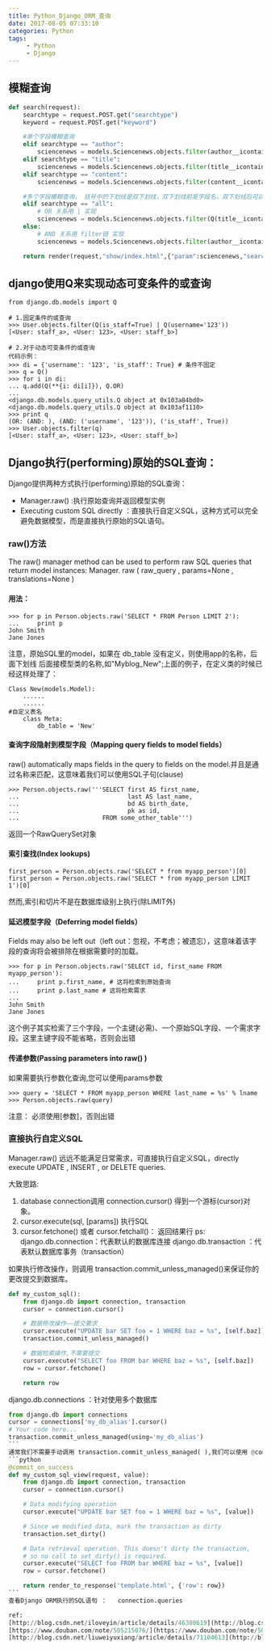 ```yaml
---
title: Python_Django_ORM_查询
date: 2017-08-05 07:33:10
categories: Python
tags:
     - Python
     - Django
---
```



<!-- more -->

## 模糊查询
```python
def search(request):
    searchtype = request.POST.get("searchtype")
    keyword = request.POST.get("keyword")

    #单个字段模糊查询
    elif searchtype == "author":
        sciencenews = models.Sciencenews.objects.filter(author__icontains=keyword)
    elif searchtype == "title":
        sciencenews = models.Sciencenews.objects.filter(title__icontains=keyword)
    elif searchtype == "content":
        sciencenews = models.Sciencenews.objects.filter(content__icontains=keyword)

    #多个字段模糊查询， 括号中的下划线是双下划线，双下划线前是字段名，双下划线后可以是icontains或contains,区别是是否大小写敏感，竖线是或的意思
    elif searchtype == "all":
        # OR 关系用 | 实现
        sciencenews = models.Sciencenews.objects.filter(Q(title__icontains=keyword)|Q(content__icontains=keyword)|Q(author__icontains=keyword))
    else:
        # AND 关系用 filter链 实现
        sciencenews = models.Sciencenews.objects.filter(author__icontains=keyword).filter(title__icontains=keyword).filter(content__icontains=keyword)

    return render(request,"show/index.html",{"param":sciencenews,"searchtype":searchtype,"key
```

## django使用Q来实现动态可变条件的或查询
```
from django.db.models import Q

# 1.固定条件的或查询
>>> User.objects.filter(Q(is_staff=True) | Q(username='123'))
[<User: staff_a>, <User: 123>, <User: staff_b>]

# 2.对于动态可变条件的或查询
代码示例：
>>> di = {'username': '123', 'is_staff': True} # 条件不固定
>>> q = Q()
>>> for i in di:
... q.add(Q(**{i: di[i]}), Q.OR)
...
<django.db.models.query_utils.Q object at 0x103a84bd0>
<django.db.models.query_utils.Q object at 0x103af1110>
>>> print q
(OR: (AND: ), (AND: ('username', '123')), ('is_staff', True))
>>> User.objects.filter(q)
[<User: staff_a>, <User: 123>, <User: staff_b>]
```

## Django执行(performing)原始的SQL查询：

 Django提供两种方式执行(performing)原始的SQL查询：

- Manager.raw() :执行原始查询并返回模型实例
- Executing custom SQL directly ：直接执行自定义SQL，这种方式可以完全避免数据模型，而是直接执行原始的SQL语句。

### raw()方法

The raw() manager method can be used to perform raw SQL queries that return model instances:
Manager. raw ( raw_query , params=None , translations=None )

#### 用法：
```
>>> for p in Person.objects.raw('SELECT * FROM Person LIMIT 2'):
...     print p
John Smith
Jane Jones
```
注意，原始SQL里的model，如果在 db_table 没有定义，则使用app的名称，后面下划线 后面接模型类的名称,如"Myblog_New";上面的例子，在定义类的时候已经这样处理了：
```
Class New(models.Model):
    ......
    ......
#自定义表名
    class Meta:
        db_table = 'New'
```

#### 查询字段隐射到模型字段（Mapping query fields to model fields）

raw() automatically maps fields in the query to fields on the model.并且是通过名称来匹配，这意味着我们可以使用SQL子句(clause)
```
>>> Person.objects.raw('''SELECT first AS first_name,
...                              last AS last_name,
...                              bd AS birth_date,
...                              pk as id,
...                       FROM some_other_table''')
```
返回一个RawQuerySet对象

#### 索引查找(Index lookups)
```
first_person = Person.objects.raw('SELECT * from myapp_person')[0]
first_person = Person.objects.raw('SELECT * from myapp_person LIMIT 1')[0]
```
然而,索引和切片不是在数据库级别上执行(除LIMIT外)

#### 延迟模型字段（Deferring model fields）

Fields may also be left out（left out：忽视，不考虑；被遗忘），这意味着该字段的查询将会被排除在根据需要时的加载。
```
>>> for p in Person.objects.raw('SELECT id, first_name FROM myapp_person'):
...     print p.first_name, # 这将检索到原始查询
...     print p.last_name # 这将检索需求
...
John Smith
Jane Jones
```
这个例子其实检索了三个字段，一个主键(必需)、一个原始SQL字段、一个需求字段。这里主键字段不能省略，否则会出错

#### 传递参数(Passing parameters into raw() )

如果需要执行参数化查询,您可以使用params参数
```
>>> query = 'SELECT * FROM myapp_person WHERE last_name = %s' % lname
>>> Person.objects.raw(query)
```
注意： 必须使用[参数]，否则出错


### 直接执行自定义SQL

Manager.raw() 远远不能满足日常需求，可直接执行自定义SQL，directly execute UPDATE , INSERT , or DELETE queries.

大致思路:

1. database connection调用 connection.cursor() 得到一个游标(cursor)对象。
2. cursor.execute(sql, [params]) 执行SQL
3. cursor.fetchone() 或者 cursor.fetchall()： 返回结果行
ps:
django.db.connection：代表默认的数据库连接
django.db.transaction ：代表默认数据库事务（transaction）

如果执行修改操作，则调用 transaction.commit_unless_managed()来保证你的更改提交到数据库。
```python
def my_custom_sql():
    from django.db import connection, transaction
    cursor = connection.cursor()

    # 数据修改操作——提交要求
    cursor.execute("UPDATE bar SET foo = 1 WHERE baz = %s", [self.baz])
    transaction.commit_unless_managed()

    # 数据检索操作,不需要提交
    cursor.execute("SELECT foo FROM bar WHERE baz = %s", [self.baz])
    row = cursor.fetchone()

    return row
```

django.db.connections ：针对使用多个数据库
````python
from django.db import connections
cursor = connections['my_db_alias'].cursor()
# Your code here...
transaction.commit_unless_managed(using='my_db_alias')
```
通常我们不需要手动调用 transaction.commit_unless_managed( ),我们可以使用 @commit_on_success：
```python
@commit_on_success
def my_custom_sql_view(request, value):
    from django.db import connection, transaction
    cursor = connection.cursor()

    # Data modifying operation
    cursor.execute("UPDATE bar SET foo = 1 WHERE baz = %s", [value])

    # Since we modified data, mark the transaction as dirty
    transaction.set_dirty()

    # Data retrieval operation. This doesn't dirty the transaction,
    # so no call to set_dirty() is required.
    cursor.execute("SELECT foo FROM bar WHERE baz = %s", [value])
    row = cursor.fetchone()

    return render_to_response('template.html', {'row': row})
```
查看Django ORM执行的SQL语句 ：   connection.queries

ref:
[http://blog.csdn.net/iloveyin/article/details/46380619](http://blog.csdn.net/iloveyin/article/details/46380619)
[https://www.douban.com/note/505215076/](https://www.douban.com/note/505215076/)
[http://blog.csdn.net/liuweiyuxiang/article/details/71104613](http://blog.csdn.net/liuweiyuxiang/article/details/71104613)
